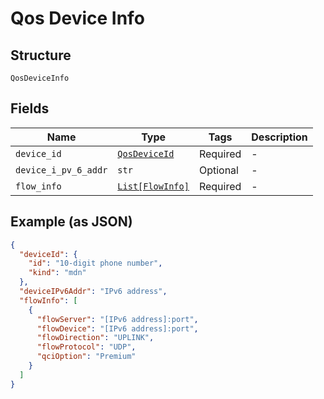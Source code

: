 
# Qos Device Info

## Structure

`QosDeviceInfo`

## Fields

| Name | Type | Tags | Description |
|  --- | --- | --- | --- |
| `device_id` | [`QosDeviceId`](../../doc/models/qos-device-id.md) | Required | - |
| `device_i_pv_6_addr` | `str` | Optional | - |
| `flow_info` | [`List[FlowInfo]`](../../doc/models/flow-info.md) | Required | - |

## Example (as JSON)

```json
{
  "deviceId": {
    "id": "10-digit phone number",
    "kind": "mdn"
  },
  "deviceIPv6Addr": "IPv6 address",
  "flowInfo": [
    {
      "flowServer": "[IPv6 address]:port",
      "flowDevice": "[IPv6 address]:port",
      "flowDirection": "UPLINK",
      "flowProtocol": "UDP",
      "qciOption": "Premium"
    }
  ]
}
```

